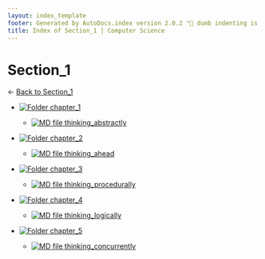 ```yaml
---
layout: index_template
footer: Generated by AutoDocs.index version 2.0.2 "🦀 dumb indenting is gone 🦀" ⓒ Starwort, 2020
title: Index of Section_1 | Computer Science
---
```


# Section_1

← [Back to Section_1](..)

- [![Folder](https://starwort.github.io/computer-science/icon-folder.png) chapter_1](_preprocess/Paper_2/section_1/chapter_1)
  - [![MD file](https://img.icons8.com/windows/512/4a90e2/regular-document.png) thinking_abstractly](_preprocess/Paper_2/section_1/chapter_1/thinking_abstractly.md)

- [![Folder](https://starwort.github.io/computer-science/icon-folder.png) chapter_2](_preprocess/Paper_2/section_1/chapter_2)
  - [![MD file](https://img.icons8.com/windows/512/4a90e2/regular-document.png) thinking_ahead](_preprocess/Paper_2/section_1/chapter_2/thinking_ahead.md)

- [![Folder](https://starwort.github.io/computer-science/icon-folder.png) chapter_3](_preprocess/Paper_2/section_1/chapter_3)
  - [![MD file](https://img.icons8.com/windows/512/4a90e2/regular-document.png) thinking_procedurally](_preprocess/Paper_2/section_1/chapter_3/thinking_procedurally.md)

- [![Folder](https://starwort.github.io/computer-science/icon-folder.png) chapter_4](_preprocess/Paper_2/section_1/chapter_4)
  - [![MD file](https://img.icons8.com/windows/512/4a90e2/regular-document.png) thinking_logically](_preprocess/Paper_2/section_1/chapter_4/thinking_logically.md)

- [![Folder](https://starwort.github.io/computer-science/icon-folder.png) chapter_5](_preprocess/Paper_2/section_1/chapter_5)
  - [![MD file](https://img.icons8.com/windows/512/4a90e2/regular-document.png) thinking_concurrently](_preprocess/Paper_2/section_1/chapter_5/thinking_concurrently.md)

